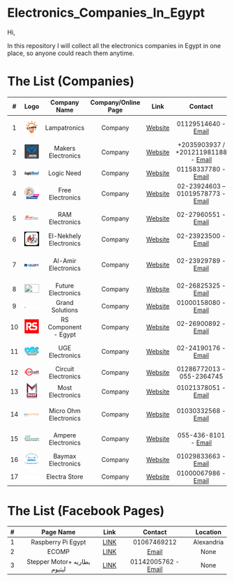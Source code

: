 # Electronics_Companies_In_Egypt

Hi,

In this repository I will collect all the electronics companies in Egypt in one place, so anyone could reach them anytime.

# The List (Companies)

| # | Logo | Company Name  |  Company/Online Page  | Link | Contact | Location |
| :---:  | :---: | :---: | :---: | :---: | :---: | :---: |
| 1 | <img width="100%" height="100%" src="./Images/LampaTronics.png"> | Lampatronics | Company | [Website](https://lampatronics.com/) | 01129514640 - [Email](mailto:info@lampatronics.com) | Dakahlia Governorate, Egypt |
| 2 | <img width="100%" height="100%" src="./Images/MakersElectronics.png"> | Makers Electronics | Company | [Website](https://makerselectronics.com/) | +2035903937 / +201211981188 - [Email](mailto:info@makerselectronics.com) | Elibrahymia, Alexandria |
| 3 | <img width="100%" height="100%" src="./Images/LogicNeed.jfif"> | Logic Need | Company | [Website](http://store.logicneed.com/) | 01158337780 - [Email](mailto:Sales@LogicNeed.com) | Mansoura, Dakahliya |
| 4 | <img width="100%" height="100%" src="./Images/FreeElectronics.png"> | Free Electronics | Company | [Website](https://free-electronic.com/) | 02-23924603 – 01019578773 - [Email](mailto:info@free-electronic.com) | Bab El-Louq Cairo |
| 5 | <img width="100%" height="100%" src="./Images/RAM_Logo_Png1.png"> | RAM Electronics | Company | [Website](https://ram-e-shop.com/) | 02-27960551 - [Email](mailto:sales@ram-electronics.com) | Bab El Louk, El Tahrer, Cairo |
| 6 | <img width="100%" height="100%" src="./Images/nekhely_logo3.png"> | El-Nekhely Electronics | Company | [Website](https://www.elnekhely.com:8443/ords/f?p=400:1:7864310496302) | 02-23923500 - [Email](mailto:info@nekhely.com) | Bab El-Louk, Cairo |
| 7 | <img width="100%" height="100%" src="./Images/AlAmirElectronics.png"> | Al-Amir Electronics | Company | [Website](https://alamirstore.com/) | 02-23929789 - [Email](mailto:sales.online@alamirstore.com) | Mazloum Basha, st, Abdeen, Cairo |
| 8 | <img width="100%" height="100%" src="./Images/FutureElectronics.avif"> | Future Electronics | Company | [Website](https://store.fut-electronics.com/) | 02-26825325 - [Email](mailto:contactus@fut-electronics.com) | Abassia, Cairo |
| 9 | <img width="100%" height="100%" src="./Images/GrandSolutions.png"> | Grand Solutions | Company | [Website](https://www.gs.com.eg/) | 01000158080 - [Email](mailto:support@gs.com.eg) | Heliopolis, Cairo |
| 10 | <img width="100%" height="100%" src="./Images/RSComponents.png"> | RS Component - Egypt | Company | [Website](https://eg.rsdelivers.com/) | 02-26900892 - [Email](sales@arab-engineering.com) | Heliopolis, Cairo |
| 11 | <img width="100%" height="100%" src="./Images/uge-one-211x127.webp"> | UGE Electronics | Company | [Website](https://uge-one.com/) | 02-24190176 - [Email](mailto:sales@uge-one.com) | Shobra and Heliopolis, Cairo |
| 12 | <img width="100%" height="100%" src="./Images/CircuitElectronics.png"> | Circuit Electronics | Company | [Website](https://circuit-electronics.com/) | 01286772013 - 055-2364745 | Sharqia, Zagazig |
| 13 | <img width="100%" height="100%" src="./Images/MostElectronics.webp"> | Most Electronics | Company | [Website](https://mostelectronic.com/) | 01021378051 - [Email](mailto:support@mostelectronic.com) | dar alsalam, Cairo |
| 14 | <img width="100%" height="100%" src="./Images/micro_ohm_logo-300x75.png"> | Micro Ohm Electronics | Company | [Website](https://microohm-eg.com/) | 01030332568 - [Email](mailto:info@microohm-eg.com) | Hadaiq Al Qubbah, Cairo |
| 15 | <img width="100%" height="100%" src="./Images/AmpereElectronics.webp"> | Ampere Electronics | Company | [Website](https://www.ampere-electronics.com/) | 055-436-8101 - [Email](info@ampere-electronics.com) | 10th of Ramadan City |
| 16 | <img width="100%" height="100%" src="./Images/BaymaxElectronics.bmp"> | Baymax Electronics | Company | [Website](http://www.baymax-estore.com/) | 01029833663 - [Email](mailto:baymaxsales@gmail.com) | Dumyat, Egypt |
| 17 | <img width="100%" height="100%" src="./Images/Electra.Group_.Logo-04.webp"> | Electra Store | Company | [Website](https://electra.store/) | 01000067986 - [Email](info@electra.store) | Alexandria |


# The List (Facebook Pages)
| # | Page Name  | Link | Contact | Location |
| :---:  | :---: | :---: | :---: | :---: |
| 1 | Raspberry Pi Egypt | [LINK](https://www.facebook.com/rpegypt20) | 01067469212 | Alexandria |
| 2 | ECOMP | [LINK](https://www.facebook.com/ElectronComponent) | [Email](mailto:ecompco19@gmail.com) | None |
| 3 | Stepper Motor+ بطاريه ليثيوم | [LINK](https://www.facebook.com/Stepper-Motor-%D8%A8%D8%B7%D8%A7%D8%B1%D9%8A%D9%87-%D9%84%D9%8A%D8%AB%D9%8A%D9%88%D9%85-1942207642460587/) | 01142005762 - [Email](mailto:ahmed2005762@gmail.com) | None |
